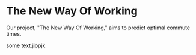 # The New Way Of Working

Our project, "The New Way Of Working," aims to predict optimal commute times.

some text.jiopjk
